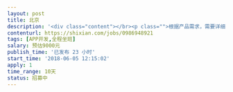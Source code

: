 ```yaml
---                
layout: post       
title: 北京           
description: '<div class="content"></br><p class="">根据产品需求，需要详细熟悉产品需求，熟悉功能模块细节，</br><br/>熟悉框架服务，数据结构，代码书写规范，</br><br/>根据需求编写APP接口，开发原生app，完成组长要求并书写接口文档，自动化测试，</br><br/>测试功能需求保证质量通过。</p></br></div>'     
contenturl: https://shixian.com/jobs/0986948921      
tags: [APP开发,全程坐班]            
salary: 预估9000元          
publish_time: '已发布 23 小时'         
start_time: '2018-06-05 12:15:02'           
apply: 1                   
time_range: 10天              
status: 招募中                  
---                 
```

